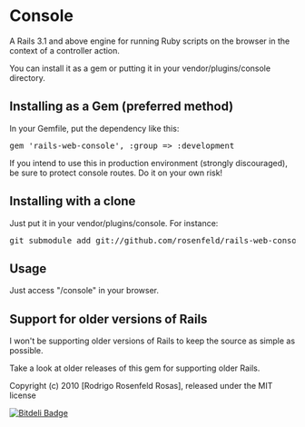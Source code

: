 Console
=======

A Rails 3.1 and above engine for running Ruby scripts on the browser in the context of a controller action.

You can install it as a gem or putting it in your vendor/plugins/console directory.

Installing as a Gem (preferred method)
-------------------------------------

In your Gemfile, put the dependency like this:

<pre>
gem 'rails-web-console', :group => :development
</pre>

If you intend to use this in production environment (strongly discouraged), be sure to protect console routes. Do it on your own risk!

Installing with a clone
-----------------------

Just put it in your vendor/plugins/console. For instance:

<pre>
git submodule add git://github.com/rosenfeld/rails-web-console.git vendor/plugins/console
</pre>

Usage
-----

Just access "/console" in your browser.

Support for older versions of Rails
-----------------------------------

I won't be supporting older versions of Rails to keep the source as simple as possible.

Take a look at older releases of this gem for supporting older Rails.


Copyright (c) 2010 [Rodrigo Rosenfeld Rosas], released under the MIT license


[![Bitdeli Badge](https://d2weczhvl823v0.cloudfront.net/rosenfeld/rails-web-console/trend.png)](https://bitdeli.com/free "Bitdeli Badge")

